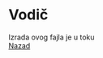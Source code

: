 # Vodič
Izrada ovog fajla je u toku  
[Nazad](https://github.com/studnetwork/PMFKG/blob/master/II%20godina/Letnji%20semestar/Vodi%C4%8D_semestar.md#vodi%C4%8D)